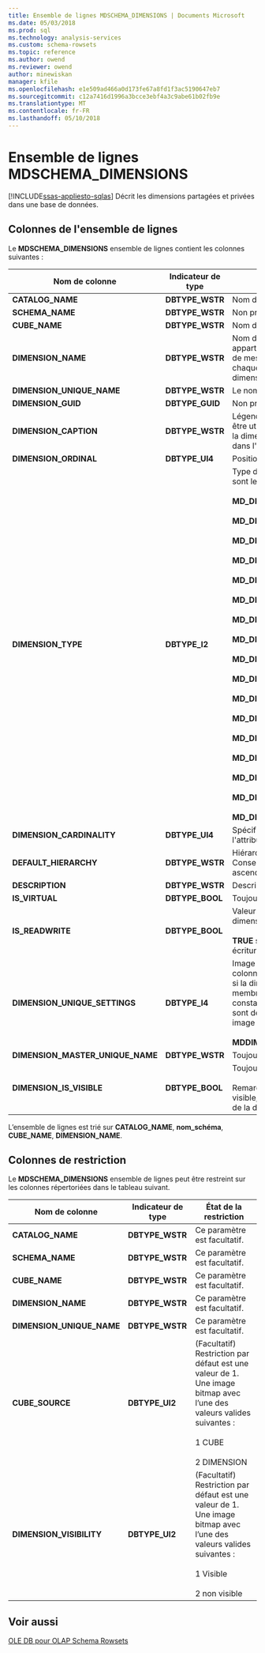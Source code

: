 ```yaml
---
title: Ensemble de lignes MDSCHEMA_DIMENSIONS | Documents Microsoft
ms.date: 05/03/2018
ms.prod: sql
ms.technology: analysis-services
ms.custom: schema-rowsets
ms.topic: reference
ms.author: owend
ms.reviewer: owend
author: minewiskan
manager: kfile
ms.openlocfilehash: e1e509ad466a0d173fe67a8fd1f3ac5190647eb7
ms.sourcegitcommit: c12a7416d1996a3bcce3ebf4a3c9abe61b02fb9e
ms.translationtype: MT
ms.contentlocale: fr-FR
ms.lasthandoff: 05/10/2018
---
```

# <a name="mdschemadimensions-rowset"></a>Ensemble de lignes MDSCHEMA_DIMENSIONS
[!INCLUDE[ssas-appliesto-sqlas](../../../includes/ssas-appliesto-sqlas.md)]
  Décrit les dimensions partagées et privées dans une base de données.  
  
## <a name="rowset-columns"></a>Colonnes de l'ensemble de lignes  
 Le **MDSCHEMA_DIMENSIONS** ensemble de lignes contient les colonnes suivantes :  
  
|Nom de colonne|Indicateur de type| Description|  
|-----------------|--------------------|-----------------|  
|**CATALOG_NAME**|**DBTYPE_WSTR**|Nom de la base de données.|  
|**SCHEMA_NAME**|**DBTYPE_WSTR**|Non pris en charge.|  
|**CUBE_NAME**|**DBTYPE_WSTR**|Nom du cube.|  
|**DIMENSION_NAME**|**DBTYPE_WSTR**|Nom de la dimension. Si une dimension appartient à plusieurs cubes ou groupes de mesures, il existe une ligne pour chaque combinaison unique de dimension, groupe de mesures et cube.|  
|**DIMENSION_UNIQUE_NAME**|**DBTYPE_WSTR**|Le nom unique de la dimension.|  
|**DIMENSION_GUID**|**DBTYPE_GUID**|Non pris en charge.|  
|**DIMENSION_CAPTION**|**DBTYPE_WSTR**|Légende de la dimension. Celle-ci doit être utilisée lors de l'affichage du nom de la dimension à l'utilisateur, par exemple dans l'interface utilisateur ou les rapports.|  
|**DIMENSION_ORDINAL**|**DBTYPE_UI4**|Position de la dimension dans le cube.|  
|**DIMENSION_TYPE**|**DBTYPE_I2**|Type de la dimension. Les valeurs valides sont les suivantes :<br /><br /> **MD_DIMTYPE_UNKNOWN** (**0**)<br /><br /> **MD_DIMTYPE_TIME** (**1**)<br /><br /> **MD_DIMTYPE_MEASURE** (**2**)<br /><br /> **MD_DIMTYPE_OTHER** (**3**)<br /><br /> **MD_DIMTYPE_QUANTITATIVE** (**5**)<br /><br /> **MD_DIMTYPE_ACCOUNTS** (**6**)<br /><br /> **MD_DIMTYPE_CUSTOMERS** (**7**)<br /><br /> **MD_DIMTYPE_PRODUCTS** (**8**)<br /><br /> **MD_DIMTYPE_SCENARIO** (**9**)<br /><br /> **MD_DIMTYPE_UTILIY** (**10**)<br /><br /> **MD_DIMTYPE_CURRENCY** (**11**)<br /><br /> **MD_DIMTYPE_RATES** (**12**)<br /><br /> **MD_DIMTYPE_CHANNEL** (**13**)<br /><br /> **MD_DIMTYPE_PROMOTION** (**14**)<br /><br /> **MD_DIMTYPE_ORGANIZATION** (**15**)<br /><br /> **MD_DIMTYPE_BILL_OF_MATERIALS** (**16**)<br /><br /> **MD_DIMTYPE_GEOGRAPHY** (**17**)|  
|**DIMENSION_CARDINALITY**|**DBTYPE_UI4**|Spécifie le nombre de membres dans l'attribut de clé.|  
|**DEFAULT_HIERARCHY**|**DBTYPE_WSTR**|Hiérarchie à partir de la dimension. Conservée pour la compatibilité ascendante.|  
|**DESCRIPTION**|**DBTYPE_WSTR**|Description conviviale de la dimension.|  
|**IS_VIRTUAL**|**DBTYPE_BOOL**|Toujours **FALSE**.|  
|**IS_READWRITE**|**DBTYPE_BOOL**|Valeur booléenne indiquant si la dimension est activée en écriture.<br /><br /> **TRUE** si la dimension est activée en écriture.|  
|**DIMENSION_UNIQUE_SETTINGS**|**DBTYPE_I4**|Image bitmap qui spécifie quelles colonnes contiennent des valeurs uniques si la dimension ne contient que des membres possédant un nom unique. Les constantes de valeur binaire suivantes sont définies dans Msmd.pour cette image bitmap :<br /><br /> **MDDIMENSIONS_MEMBER_KEY_UNIQUE**|  
|**DIMENSION_MASTER_UNIQUE_NAME**|**DBTYPE_WSTR**|Toujours **NULL**.|  
|**DIMENSION_IS_VISIBLE**|**DBTYPE_BOOL**|Toujours **TRUE**.<br /><br /> Remarque : Une dimension n’est pas visible, sauf si un ou plusieurs hiérarchies de la dimension sont visibles.|  
  
 L’ensemble de lignes est trié sur **CATALOG_NAME**, **nom_schéma**, **CUBE_NAME**, **DIMENSION_NAME**.  
  
## <a name="restriction-columns"></a>Colonnes de restriction  
 Le **MDSCHEMA_DIMENSIONS** ensemble de lignes peut être restreint sur les colonnes répertoriées dans le tableau suivant.  
  
|Nom de colonne|Indicateur de type|État de la restriction|  
|-----------------|--------------------|-----------------------|  
|**CATALOG_NAME**|**DBTYPE_WSTR**|Ce paramètre est facultatif.|  
|**SCHEMA_NAME**|**DBTYPE_WSTR**|Ce paramètre est facultatif.|  
|**CUBE_NAME**|**DBTYPE_WSTR**|Ce paramètre est facultatif.|  
|**DIMENSION_NAME**|**DBTYPE_WSTR**|Ce paramètre est facultatif.|  
|**DIMENSION_UNIQUE_NAME**|**DBTYPE_WSTR**|Ce paramètre est facultatif.|  
|**CUBE_SOURCE**|**DBTYPE_UI2**|(Facultatif) Restriction par défaut est une valeur de 1. Une image bitmap avec l’une des valeurs valides suivantes :<br /><br /> 1 CUBE<br /><br /> 2 DIMENSION|  
|**DIMENSION_VISIBILITY**|**DBTYPE_UI2**|(Facultatif) Restriction par défaut est une valeur de 1. Une image bitmap avec l’une des valeurs valides suivantes :<br /><br /> 1 Visible<br /><br /> 2 non visible|  
  
## <a name="see-also"></a>Voir aussi  
 [OLE DB pour OLAP Schema Rowsets](../../../analysis-services/schema-rowsets/ole-db-olap/ole-db-for-olap-schema-rowsets.md)  
  
  
